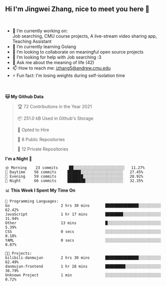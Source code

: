 Hi I'm Jingwei Zhang, nice to meet you here 👋
---
<br>


- 🔭 I’m currently working on: <br>
    Job searching, CMU course projects, A live-stream video sharing app, Teaching Assistant
- 🌱 I’m currently learning Golang
- 👯 I’m looking to collaborate on meaningful open source projects
- 🤔 I’m looking for help with Job searching :3
- 💬 Ask me about the meaning of life (42)
- 📫 How to reach me: jzhang5@andrew.cmu.edu
- ⚡ Fun fact: I'm losing weights during self-isolation time
<br>


<!--START_SECTION:waka-->
**🐱 My Github Data** 

> 🏆 72 Contributions in the Year 2021
 > 
> 📦 251.0 kB Used in Github's Storage 
 > 
> 💼 Opted to Hire
 > 
> 📜 8 Public Repositories 
 > 
> 🔑 12 Private Repositories  
 > 
**I'm a Night 🦉** 

```text
🌞 Morning    23 commits     ██░░░░░░░░░░░░░░░░░░░░░░░   11.27% 
🌆 Daytime    56 commits     ██████░░░░░░░░░░░░░░░░░░░   27.45% 
🌃 Evening    59 commits     ███████░░░░░░░░░░░░░░░░░░   28.92% 
🌙 Night      66 commits     ████████░░░░░░░░░░░░░░░░░   32.35%

```


📊 **This Week I Spent My Time On** 

```text
💬 Programming Languages: 
Go                       2 hrs 30 mins       ███████████████░░░░░░░░░░   62.42% 
JavaScript               1 hr 17 mins        ████████░░░░░░░░░░░░░░░░░   31.94% 
Other                    13 mins             █░░░░░░░░░░░░░░░░░░░░░░░░   5.39% 
CSS                      0 secs              ░░░░░░░░░░░░░░░░░░░░░░░░░   0.18% 
YAML                     0 secs              ░░░░░░░░░░░░░░░░░░░░░░░░░   0.07%

🐱‍💻 Projects: 
bilibili-danmujun        2 hrs 30 mins       ███████████████░░░░░░░░░░   62.49% 
danmujun-frontend        1 hr 28 mins        █████████░░░░░░░░░░░░░░░░   36.79% 
Unknown Project          1 min               ░░░░░░░░░░░░░░░░░░░░░░░░░   0.72%

```


<!--END_SECTION:waka-->
